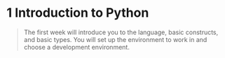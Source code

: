 # 1 Introduction to Python

> The first week will introduce you to the language, basic constructs, and basic types. You will set up the environment to work in and choose a development environment.
